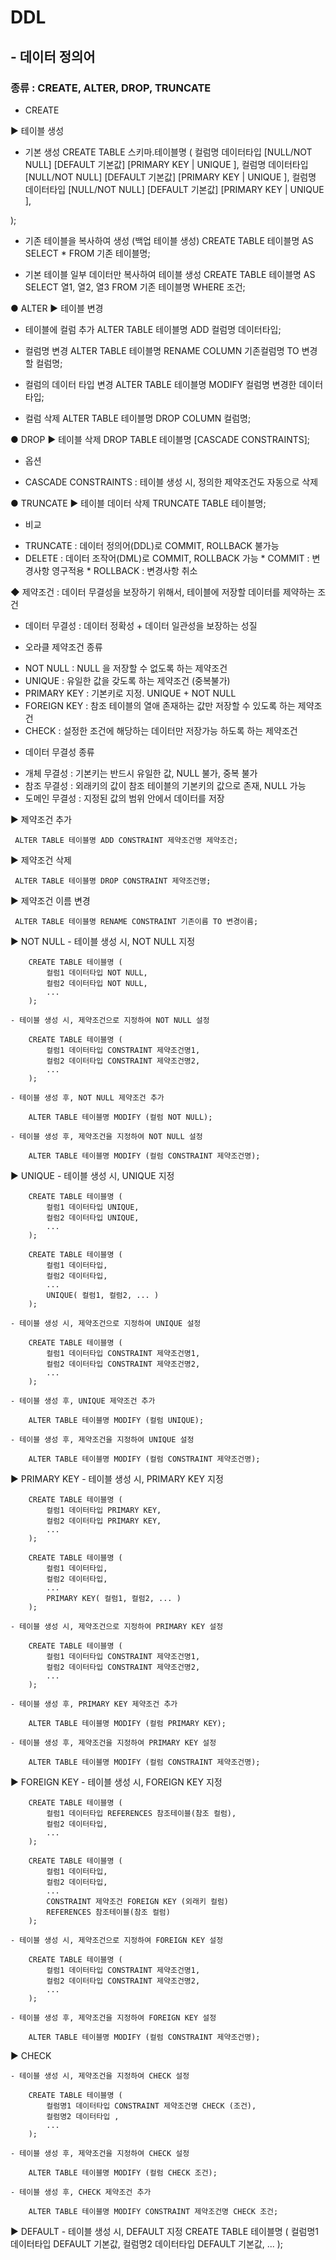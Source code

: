 # DDL
## - 데이터 정의어
### 종류 : CREATE, ALTER, DROP, TRUNCATE

- CREATE

▶ 테이블 생성
- 기본 생성
CREATE TABLE 스키마.테이블명 (
            컬럼명 데이터타입 [NULL/NOT NULL] [DEFAULT 기본값] [PRIMARY KEY | UNIQUE ],
            컬럼명 데이터타입 [NULL/NOT NULL] [DEFAULT 기본값] [PRIMARY KEY | UNIQUE ],
            컬럼명 데이터타입 [NULL/NOT NULL] [DEFAULT 기본값] [PRIMARY KEY | UNIQUE ],


);

- 기존 테이블을 복사하여 생성 (백업 테이블 생성)
CREATE TABLE 테이블명
AS SELECT * FROM 기존 테이블명;

- 기본 테이블 일부 데이터만 복사하여 테이블 생성
CREATE TABLE 테이블명
AS SELECT 열1, 열2, 열3
     FROM 기존 테이블명
     WHERE 조건;

● ALTER
▶ 테이블 변경
- 테이블에 컬럼 추가
ALTER TABLE 테이블명 ADD 컬럼명 데이터타입;

- 컬럼명 변경
ALTER TABLE 테이블명 RENAME COLUMN 기존컬럼명 TO 변경할 컬럼명;

- 컬럼의 데이터 타입 변경
ALTER TABLE 테이블명 MODIFY 컬럼명 변경한 데이터타입;

- 컬럼 삭제
ALTER TABLE 테이블명 DROP COLUMN 컬럼명;

● DROP
▶ 테이블 삭제
DROP TABLE 테이블명 [CASCADE CONSTRAINTS];

* 옵션
- CASCADE CONSTRAINTS : 테이블 생성 시, 정의한 제약조건도 자동으로 삭제


● TRUNCATE
▶ 테이블 데이터 삭제
TRUNCATE  TABLE 테이블명;
* 비교
- TRUNCATE : 데이터 정의어(DDL)로 COMMIT, ROLLBACK 불가능
- DELETE   : 데이터 조작어(DML)로 COMMIT, ROLLBACK 가능
           * COMMIT : 변경사항 영구적용
           * ROLLBACK : 변경사항 취소

◆ 제약조건
 : 데이터 무결성을 보장하기 위해서, 테이블에 저장할 데이터를 제약하는 조건
 * 데이터 무결성
  : 데이터 정확성 + 데이터 일관성을 보장하는 성질

 * 오라클 제약조건 종류
 - NOT NULL         : NULL 을 저장할 수 없도록 하는 제약조건 
 - UNIQUE           : 유일한 값을 갖도록 하는 제약조건 (중복불가)
 - PRIMARY KEY      : 기본키로 지정. UNIQUE + NOT NULL
 - FOREIGN KEY      : 참조 테이블의 열애 존재하는 값만 저장할 수 있도록 하는 제약조건
 - CHECK            : 설정한 조건에 해당하는 데이터만 저장가능 하도록 하는 제약조건

 * 데이터 무결성 종류
 - 개체 무결성           : 기본키는 반드시 유일한 값, NULL 불가, 중복 불가
 - 참조 무결성           : 외래키의 값이 참조 테이블의 기본키의 값으로 존재, NULL 가능
 - 도메인 무결성         : 지정된 값의 범위 안에서 데이터를 저장

 ▶ 제약조건 추가

     ALTER TABLE 테이블명 ADD CONSTRAINT 제약조건명 제약조건;

 ▶ 제약조건 삭제

     ALTER TABLE 테이블명 DROP CONSTRAINT 제약조건명;

 ▶ 제약조건 이름 변경

     ALTER TABLE 테이블명 RENAME CONSTRAINT 기존이름 TO 변경이름;

 ▶ NOT NULL
    - 테이블 생성 시, NOT NULL 지정

        CREATE TABLE 테이블명 (
            컬럼1 데이터타입 NOT NULL,
            컬럼2 데이터타입 NOT NULL,
            ...
        );
    
    - 테이블 생성 시, 제약조건으로 지정하여 NOT NULL 설정

        CREATE TABLE 테이블명 (
            컬럼1 데이터타입 CONSTRAINT 제약조건명1,
            컬럼2 데이터타입 CONSTRAINT 제약조건명2,
            ...
        );
    
    - 테이블 생성 후, NOT NULL 제약조건 추가

        ALTER TABLE 테이블명 MODIFY (컬럼 NOT NULL);
    
    - 테이블 생성 후, 제약조건을 지정하여 NOT NULL 설정

        ALTER TABLE 테이블명 MODIFY (컬럼 CONSTRAINT 제약조건명);

▶ UNIQUE
    - 테이블 생성 시, UNIQUE 지정

        CREATE TABLE 테이블명 (
            컬럼1 데이터타입 UNIQUE,
            컬럼2 데이터타입 UNIQUE,
            ...
        );

        CREATE TABLE 테이블명 (
            컬럼1 데이터타입,
            컬럼2 데이터타입,
            ...
            UNIQUE( 컬럼1, 컬럼2, ... )
        );
    
    - 테이블 생성 시, 제약조건으로 지정하여 UNIQUE 설정

        CREATE TABLE 테이블명 (
            컬럼1 데이터타입 CONSTRAINT 제약조건명1,
            컬럼2 데이터타입 CONSTRAINT 제약조건명2,
            ...
        );
    
    - 테이블 생성 후, UNIQUE 제약조건 추가

        ALTER TABLE 테이블명 MODIFY (컬럼 UNIQUE);
    
    - 테이블 생성 후, 제약조건을 지정하여 UNIQUE 설정

        ALTER TABLE 테이블명 MODIFY (컬럼 CONSTRAINT 제약조건명);


 

▶ PRIMARY KEY
    - 테이블 생성 시, PRIMARY KEY 지정

        CREATE TABLE 테이블명 (
            컬럼1 데이터타입 PRIMARY KEY,
            컬럼2 데이터타입 PRIMARY KEY,
            ...
        );

        CREATE TABLE 테이블명 (
            컬럼1 데이터타입,
            컬럼2 데이터타입,
            ...
            PRIMARY KEY( 컬럼1, 컬럼2, ... )
        );
    
    - 테이블 생성 시, 제약조건으로 지정하여 PRIMARY KEY 설정

        CREATE TABLE 테이블명 (
            컬럼1 데이터타입 CONSTRAINT 제약조건명1,
            컬럼2 데이터타입 CONSTRAINT 제약조건명2,
            ...
        );
    
    - 테이블 생성 후, PRIMARY KEY 제약조건 추가

        ALTER TABLE 테이블명 MODIFY (컬럼 PRIMARY KEY);
    
    - 테이블 생성 후, 제약조건을 지정하여 PRIMARY KEY 설정

        ALTER TABLE 테이블명 MODIFY (컬럼 CONSTRAINT 제약조건명);


 ▶ FOREIGN KEY
    - 테이블 생성 시, FOREIGN KEY 지정

        CREATE TABLE 테이블명 (
            컬럼1 데이터타입 REFERENCES 참조테이블(참조 컬럼),
            컬럼2 데이터타입,
            ...
        );

        CREATE TABLE 테이블명 (
            컬럼1 데이터타입,
            컬럼2 데이터타입,
            ...
            CONSTRAINT 제약조건 FOREIGN KEY (외래키 컬럼)
            REFERENCES 참조테이블(참조 컬럼)
        );
    
    - 테이블 생성 시, 제약조건으로 지정하여 FOREIGN KEY 설정

        CREATE TABLE 테이블명 (
            컬럼1 데이터타입 CONSTRAINT 제약조건명1,
            컬럼2 데이터타입 CONSTRAINT 제약조건명2,
            ...
        );
    
    - 테이블 생성 후, 제약조건을 지정하여 FOREIGN KEY 설정

        ALTER TABLE 테이블명 MODIFY (컬럼 CONSTRAINT 제약조건명);


  ▶ CHECK

    - 테이블 생성 시, 제약조건을 지정하여 CHECK 설정

        CREATE TABLE 테이블명 (
            컬럼명1 데이터타입 CONSTRAINT 제약조건명 CHECK (조건),
            컬럼명2 데이터타입 ,
            ...
        );

    - 테이블 생성 후, 제약조건을 지정하여 CHECK 설정

        ALTER TABLE 테이블명 MODIFY (컬럼 CHECK 조건);

    - 테이블 생성 후, CHECK 제약조건 추가

        ALTER TABLE 테이블명 MODIFY CONSTRAINT 제약조건명 CHECK 조건;


  ▶ DEFAULT
    - 테이블 생성 시, DEFAULT 지정
        CREATE TABLE 테이블명 (
            컬럼명1 데이터타입 DEFAULT 기본값,
            컬럼명2 데이터타입 DEFAULT 기본값,
            ...
        );




